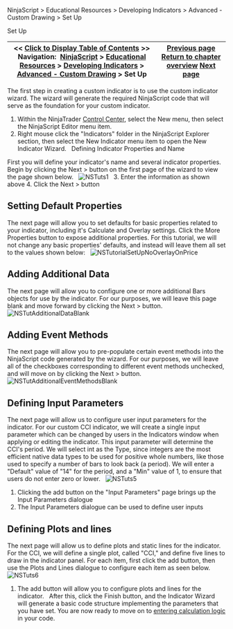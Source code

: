 ﻿
NinjaScript > Educational Resources > Developing Indicators > Advanced - Custom Drawing > Set Up

Set Up

| << [Click to Display Table of Contents](set_up9.md) >> **Navigation:**     [NinjaScript](ninjascript.md) > [Educational Resources](educational_resources.md) > [Developing Indicators](developing_indicators.md) > [Advanced - Custom Drawing](advanced_-_custom_drawing.md) > Set Up | [Previous page](advanced_-_custom_drawing.md) [Return to chapter overview](advanced_-_custom_drawing.md) [Next page](entering_calculation_logic6.md) |
| --- | --- |
The first step in creating a custom indicator is to use the custom indicator wizard. The wizard will generate the required NinjaScript code that will serve as the foundation for your custom indicator.
 
1. Within the NinjaTrader [Control Center](control_center.md), select the New menu, then select the NinjaScript Editor menu item.
2. Right mouse click the "Indicators" folder in the NinjaScript Explorer section, then select the New Indicator menu item to open the New Indicator Wizard.
 
Defining Indicator Properties and Name  

First you will define your indicator's name and several indicator properties. Begin by clicking the Next > button on the first page of the wizard to view the page shown below.
 
![NSTuts1](nstuts1.png)
 
3. Enter the information as shown above
4. Click the Next > button
 
## Setting Default Properties
The next page will allow you to set defaults for basic properties related to your indicator, including it's Calculate and Overlay settings. Click the More Properties button to expose additional properties. For this tutorial, we will not change any basic properties' defaults, and instead will leave them all set to the values shown below:
 
![NSTutorialSetUpNoOverlayOnPrice](nstutorialsetupnooverlayonprice.png)
 
## Adding Additional Data
The next page will allow you to configure one or more additional Bars objects for use by the indicator. For our purposes, we will leave this page blank and move forward by clicking the Next > button.
 
![NSTutAdditionalDataBlank](nstutadditionaldatablank.png)
 
## Adding Event Methods
The next page will allow you to pre-populate certain event methods into the NinjaScript code generated by the wizard. For our purposes, we will leave all of the checkboxes corresponding to different event methods unchecked, and will move on by clicking the Next > button.
 
![NSTutAdditionalEventMethodsBlank](nstutadditionaleventmethodsblank.png)
 
## Defining Input Parameters
The next page will allow us to configure user input parameters for the indicator. For our custom CCI indicator, we will create a single input parameter which can be changed by users in the Indicators window when applying or editing the indicator. This input parameter will determine the CCI's period. We will select int as the Type, since integers are the most efficient native data types to be used for positive whole numbers, like those used to specify a number of bars to look back (a period). We will enter a "Default" value of "14" for the period, and a "Min" value of 1, to ensure that users do not enter zero or lower.
 
![NSTuts5](nstuts5.png)
 
1. Clicking the add button on the "Input Parameters" page brings up the Input Parameters dialogue
2. The Input Parameters dialogue can be used to define user inputs
 
## Defining Plots and lines
The next page will allow us to define plots and static lines for the indicator. For the CCI, we will define a single plot, called "CCI," and define five lines to draw in the indicator panel. For each item, first click the add button, then use the Plots and Lines dialogue to configure each item as seen below.
 
![NSTuts6](nstuts6.png)
 
1. The add button will allow you to configure plots and lines for the indicator.
 
After this, click the Finish button, and the Indicator Wizard will generate a basic code structure implementing the parameters that you have set. You are now ready to move on to [entering calculation logic](entering_calculation_logic6.md) in your code.
